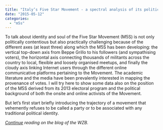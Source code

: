 ```yaml
---
title: "Italy’s Five Star Movement - a spectral analysis of its political composition"
date: "2015-05-12"
categories: 
  - "m5s"
---
```


To talk about identity and soul of the Five Star Movement (M5S) is not only politically contentious but also practically challenging because of the different axes (at least three) along which the M5S has been developing: the vertical top-down axis from Beppe Grillo to his followers (and sympathising voters), the horizontal axis connecting thousands of militants across the country to local, flexible and loosely organised meetups, and finally the cloudy axis linking Internet users through the different online communicative platforms pertaining to the Movement. The academic literature and the media have been prevalently interested in mapping the provenance of votes. I will try here to show some data also on the position of the M5S derived from its 2013 electoral program and the political background of both the onsite and online activists of the Movement.

But let’s first start briefly introducing the trajectory of a movement that vehemently refuses to be called a party or to be associated with any traditional political identity.

_[Continue](https://democracy.blog.wzb.eu/2015/05/06/italys-five-star-movement-a-non-identitary-discourse/) reading on the blog of the WZB._
